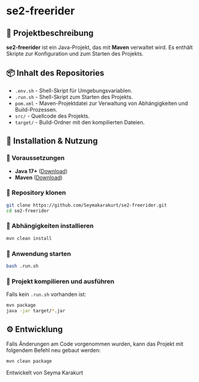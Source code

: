# se2-freerider

## 📌 Projektbeschreibung
**se2-freerider** ist ein Java-Projekt, das mit **Maven** verwaltet wird. Es enthält Skripte zur Konfiguration und zum Starten des Projekts.

## 📦 Inhalt des Repositories
- `.env.sh` - Shell-Skript für Umgebungsvariablen.
- `.run.sh` - Shell-Skript zum Starten des Projekts.
- `pom.xml` - Maven-Projektdatei zur Verwaltung von Abhängigkeiten und Build-Prozessen.
- `src/` - Quellcode des Projekts.
- `target/` - Build-Ordner mit den kompilierten Dateien.

## 🚀 Installation & Nutzung

### 🔹 Voraussetzungen
- **Java 17+** ([Download](https://adoptium.net/))
- **Maven** ([Download](https://maven.apache.org/download.cgi))

### 🔹 Repository klonen
```sh
git clone https://github.com/Seymakarakurt/se2-freerider.git
cd se2-freerider
```

### 🔹 Abhängigkeiten installieren
```sh
mvn clean install
```

### 🔹 Anwendung starten
```sh
bash .run.sh
```

### 🔹 Projekt kompilieren und ausführen
Falls kein `.run.sh` vorhanden ist:
```sh
mvn package
java -jar target/*.jar
```

## ⚙️ Entwicklung
Falls Änderungen am Code vorgenommen wurden, kann das Projekt mit folgendem Befehl neu gebaut werden:
```sh
mvn clean package
```

Entwickelt von Seyma Karakurt
